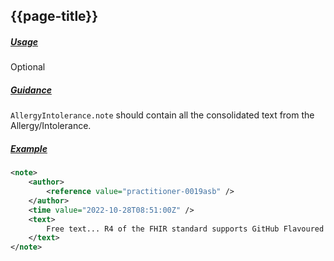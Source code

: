 ## {{page-title}}

<h5><ins>Usage</ins></h5>

<span class="mro-circle optional" title="Optional"></span> Optional

<h5><ins>Guidance</ins></h5>

`AllergyIntolerance.note` should contain all the consolidated text from the Allergy/Intolerance.

<h5><ins>Example</ins></h5>

```xml
<note>
    <author>
        <reference value="practitioner-0019asb" />
    </author>
    <time value="2022-10-28T08:51:00Z" />
    <text>
        Free text... R4 of the FHIR standard supports GitHub Flavoured Markdown (GFM).
    </text>
</note>
```